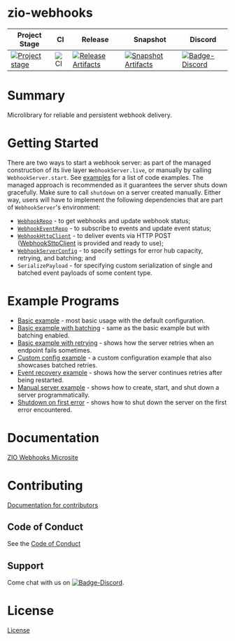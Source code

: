 # zio-webhooks

| Project Stage | CI | Release | Snapshot | Discord |
| --- | --- | --- | --- | --- |
| [![Project stage][Stage]][Stage-Page] | ![CI][Badge-CI] | [![Release Artifacts][Badge-SonatypeReleases]][Link-SonatypeReleases] | [![Snapshot Artifacts][Badge-SonatypeSnapshots]][Link-SonatypeSnapshots] | [![Badge-Discord]][Link-Discord] |

# Summary

Microlibrary for reliable and persistent webhook delivery.

# Getting Started

There are two ways to start a webhook server: as part of the managed construction of its live layer
`WebhookServer.live`, or manually by calling `WebhookServer.start`. See [examples](#example-programs) for a list of code
examples. The managed approach is recommended as it guarantees the server shuts down gracefully. Make sure to
call `shutdown` on a server created manually. Either way, users will have to implement the following dependencies that are part of `WebhookServer`'s environment:

* [`WebhookRepo`](/webhooks/src/main/scala/zio/webhooks/WebhookRepo.scala) - to get webhooks and update webhook status;
* [`WebhookEventRepo`](/webhooks/src/main/scala/zio/webhooks/WebhookEventRepo.scala) - to subscribe to events and
  update event status;
* [`WebhookHttpClient`](/webhooks/src/main/scala/zio/webhooks/WebhookHttpClient.scala) - to deliver events via HTTP POST
  ([WebhookSttpClient](/webhooks/src/main/scala/zio/webhooks/backends/sttp/WebhookSttpClient.scala) is provided and ready to use);
* [`WebhookServerConfig`](/webhooks/src/main/scala/zio/webhooks/WebhookServerConfig.scala) - to specify settings for
  error hub capacity, retrying, and batching; and
* `SerializePayload` - for specifying custom serialization of single and batched event payloads of some content type.

# Example Programs

* [Basic example](/examples/src/main/scala/zio/webhooks/example/BasicExample.scala) - most basic usage with the default configuration. 
* [Basic example with batching](/examples/src/main/scala/zio/webhooks/example/BasicExampleWithBatching.scala) - same as the basic example but with batching enabled.
* [Basic example with retrying](/examples/src/main/scala/zio/webhooks/example/BasicExampleWithRetrying.scala) - shows how the server retries when an endpoint fails sometimes.
* [Custom config example](/examples/src/main/scala/zio/webhooks/example/CustomConfigExample.scala) - a custom configuration example that also showcases batched retries.
* [Event recovery example](/examples/src/main/scala/zio/webhooks/example/EventRecoveryExample.scala) - shows how the server continues retries after being restarted.
* [Manual server example](/examples/src/main/scala/zio/webhooks/example/ManualServerExample.scala) - shows how to create, start, and shut down a server programmatically.
* [Shutdown on first error](/examples/src/main/scala/zio/webhooks/example/ShutdownOnFirstError.scala) - shows how to shut down the server on the first error encountered.

# Documentation

[ZIO Webhooks Microsite](https://zio.dev/zio-webhooks/)

# Contributing

[Documentation for contributors](https://zio.dev/about/contributing)

## Code of Conduct

See the [Code of Conduct](https://zio.dev/about/code-of-conduct)

## Support

Come chat with us on [![Badge-Discord]][Link-Discord].

# License

[License](LICENSE)

[Badge-SonatypeReleases]: https://img.shields.io/nexus/r/https/oss.sonatype.org/dev.zio/zio-webhooks_2.12.svg "Sonatype Releases"
[Badge-SonatypeSnapshots]: https://img.shields.io/nexus/s/https/oss.sonatype.org/dev.zio/zio-webhooks_2.12.svg "Sonatype Snapshots"
[Badge-Discord]: https://img.shields.io/discord/629491597070827530?logo=discord "chat on discord"
[Link-SonatypeReleases]: https://oss.sonatype.org/content/repositories/releases/dev/zio/zio-webhooks_2.12/ "Sonatype Releases"
[Link-SonatypeSnapshots]: https://oss.sonatype.org/content/repositories/snapshots/dev/zio/zio-webhooks_2.12/ "Sonatype Snapshots"
[Link-Discord]: https://discord.gg/2ccFBr4 "Discord"
[Badge-CI]: https://github.com/zio/zio-webhooks/workflows/CI/badge.svg
[Stage]: https://img.shields.io/badge/Project%20Stage-Development-green.svg
[Stage-Page]: https://github.com/zio/zio/wiki/Project-Stages

